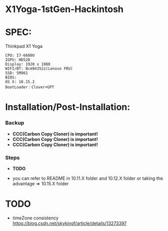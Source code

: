# X1Yoga-1stGen-Hackintosh

# SPEC:
  Thinkpad X1 Yoga

	CPU: I7-6600U
	IGPU: HD520
	Display: 1920 x 1080
	WIFI/BT: Bcm94352z(Lenovo FRU)
	SSD: SM961
	BIOS:
	OS X: 10.15.2
	BootLoader：Clover+GPT

# Installation/Post-Installation:
### Backup

- **CCC(Carbon Copy Cloner) is important!**
- **CCC(Carbon Copy Cloner) is important!**
- **CCC(Carbon Copy Cloner) is important!**

### Steps

- **TODO**

- you can refer to README in 10.11.X folder and 10.12.X folder
    or taking the advantage => 10.15.X folder

# TODO


- timeZone consistency
https://blog.csdn.net/skykingf/article/details/13273397

